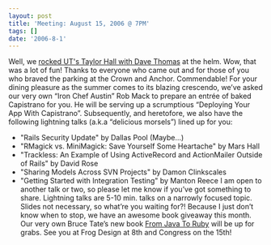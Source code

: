 ```yaml
---
layout: post
title: 'Meeting: August 15, 2006 @ 7PM'
tags: []
date: '2006-8-1'
---
```

Well, we [rocked UT's Taylor Hall with Dave Thomas](http://flickr.com/photos/austin_on_rails/204495167/) at the helm. Wow, that was a lot of fun! Thanks to everyone who came out and for those of you who braved the parking at the Crown and Anchor. Commendable! For your dining pleasure as the summer comes to its blazing crescendo, we’ve asked our very own “Iron Chef Austin” Rob Mack to prepare an entrée of baked Capistrano for you. He will be serving up a scrumptious “Deploying Your App With Capistrano”. Subsequently, and heretofore, we also have the following lightning talks (a.k.a “delicious morsels”) lined up for you:

- "Rails Security Update" by Dallas Pool (Maybe...)
- "RMagick vs. MiniMagick: Save Yourself Some Heartache" by Mars Hall
- "Trackless: An Example of Using ActiveRecord and ActionMailer Outside of Rails" by David Rose
- "Sharing Models Across SVN Projects" by Damon Clinkscales
- "Getting Started with Integration Testing" by Manton Reece
 I am open to another talk or two, so please let me know if you’ve got something to share. Lightning talks are 5-10 min. talks on a narrowly focused topic. Slides not necessary, so what’re you waiting for?! Because I just don’t know when to stop, we have an awesome book giveaway this month. Our very own Bruce Tate’s new book [From Java To Ruby](http://www.pragmaticprogrammer.com/titles/fr_j2r/) will be up for grabs. See you at Frog Design at 8th and Congress on the 15th! 
